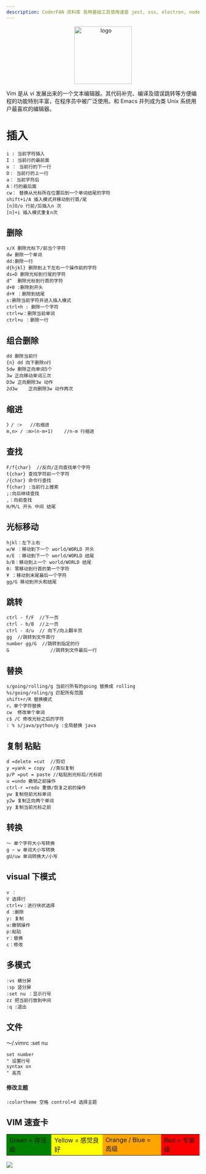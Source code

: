 ```yaml
---
description: CoderFAN 资料库 各种基础工具使用速查 jest, xss, electron, node, ab, nginx, linux, ssh, docker, vim
---
```


<div align="center">

  <img src="./advance/img/vim01.png" width="150" alt="logo" align="center">
</div>

Vim 是从 vi 发展出来的一个文本编辑器。其代码补完、编译及错误跳转等方便编程的功能特别丰富，在程序员中被广泛使用。和 Emacs 并列成为类 Unix 系统用户最喜欢的编辑器。

# 插入

```shell
i : 当前字符插入
I : 当前行的最前面
o ： 当前行的下一行
O： 当前行的上一行
a： 当前字符后
A：行的最后面
cw： 替换从光标所在位置后到一个单词结尾的字符
shift+i/A 插入模式并移动到行首/尾
[n]O/o 行前/后插入n 次
[n]+i 插入模式重复n次
```

## 删除

```shell
x/X 删除光标下/前当个字符
dw 删除一个单词
dd:删除一行
d{hjkl} 删除到上下左右一个操作前的字符
ds=D 删除光标到行尾的字符
d^  删除光标到行首的字符
d+0 :删除到开头
d+¥ ：删除到结尾
s:删除当前字符并进入插入模式
ctrl+h : 删除一个字符
ctrl+w：删除当前单词
ctrl+u ：删除一行
```

## 组合删除

```shell
dd 删除当前行
{n} dd 向下删除n行
5dw 删除正向单词5个
3w 正向移动单词三次
D3w 正向删除3w 动作
2d3w    正向删除3w 动作两次
```

## 缩进

```shell
》/ :>   //右缩进
m,n> / :m>(n-m+1)    //n-m 行缩进
```

## 查找

```shell
F/f{char}  //反向/正向查找单个字符
t{char} 查找字符前一个字符
/{char} 命令行查找
f{char} :当前行上搜索
;:向后继续查找
,：向前查找
H/M/L 开头 中间 结尾
```

## 光标移动

```
hjkl：左下上右
w/W ：移动到下一个 world/WORLD 开头
e/E ：移动到下一个 world/WORLD 结尾
b/B：移动到上一个 world/WORLD 结尾
0: 零移动到行首的第一个字符
¥ ：移动到末尾最后一个字符
gg/G 移动到开头和结尾
```

## 跳转

```shell
ctrl - f/F  //下一页
ctrl - b/B  //上一页
ctrl - d/u  // 向下/向上翻半页
gg  //跳转到文件首行
number gg/G  //跳转到指定的行
G               //跳转到文件最后一行
```

## 替换

```shell
s/going/rolling/g 当前行所有的going 替换成 rolling
%s/going/roling/g 匹配所有范围
shift+r/R 替换模式
r。单个字符替换
cw  修改单个单词
c$ /C 修改光标之后的字符
: % s/java/python/g :全局替换 java
```

## 复制 粘贴

```shell
d =delete =cut  //剪切
y =yank = copy  //类似复制
p/P =put = paste //粘贴到光标后/光标前
u =undo 撤销之前操作
ctrl-r =redo 重做/恢复之前的操作
yw 复制但前光标单词
y2w 复制正向两个单词
yy 复制当前光标之前
```

## 转换

```shell
～ 单个字符大小写转换
g ~ w 单词大小写转换
gU/uw 单词转换大/小写
```

## visual 下模式

```shell
v ：
V 选择行
ctrl+v：进行块状选择
d :删除
y: 复制
u:撤销操作
p:粘贴
r：替换
c：修改
```

## 多模式

```shell
:vs 横分屏
:sp 竖分屏
:set nu ：显示行号
zz 把当前行放到中间
:q :退出
```

## 文件

～/.vimrc
:set nu

```shell
set number
" 设置行号
syntax on
" 高亮
```

#### 修改主题

```shell
:colortheme 空格 control+d 选择主题
```

<!--
查询
使用/ 或者 ? 进行向前或者反向搜索
使用 n/N 跳转到下一个或者上一个匹配
使用 \*或者 # 进行单词的向前和向后匹配

easy-motion:插件 xs
宏
 -->

## VIM 速查卡

<table><tr><td bgcolor=Green>Green = 存活级</td>
<td bgcolor=Yellow>Yellow = 感觉良好</td>
<td bgcolor=Orange>Orange / Blue = 高级</td>
<td bgcolor=Red>Red = 专家级</td></tr></table>

![](./img/vim02.png)
